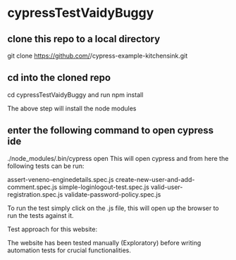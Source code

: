 # cypressTestVaidyBuggy

## clone this repo to a local directory
git clone https://github.com/<your-username>/cypress-example-kitchensink.git

## cd into the cloned repo
cd cypressTestVaidyBuggy and run npm install

The above step will install the node modules

## enter the following command to open cypress ide
./node_modules/.bin/cypress open 
This will open cypress and from here the following tests can be run:

assert-veneno-enginedetails.spec.js
create-new-user-and-add-comment.spec.js
simple-loginlogout-test.spec.js
valid-user-registration.spec.js
validate-password-policy.spec.js

To run the test simply click on the .js file, this will open up the browser to run the tests against it.

Test approach for this website:

The website has been tested manually (Exploratory) before writing automation tests for crucial functionalities.



